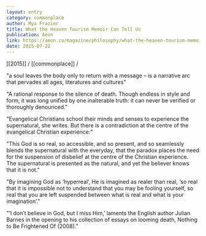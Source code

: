 ```yaml
---
layout: entry
category: commonplace
author: Mya Frazier
title: What the Heaven Tourism Memoir Can Tell Us
publication: Aeon
link: https://aeon.co/magazine/philosophy/what-the-heaven-tourism-memoir-can-tell-us
date: 2015-07-22
---
```


[[2015]] / [[commonplace]] / 

"a soul leaves the body only to return with a message – is a narrative arc that pervades all ages, literatures and cultures"
 
"A rational response to the silence of death. Though endless in style and form, it was long unified by one inalterable truth: it can never be verified or thoroughly denounced."
 
"Evangelical Christians school their minds and senses to experience the supernatural, she writes. But there is a contradiction at the centre of the evangelical Christian experience:"

"This God is so real, so accessible, and so present, and so seamlessly blends the supernatural with the everyday, that the paradox places the need for the suspension of disbelief at the centre of the Christian experience. The supernatural is presented as the natural, and yet the believer knows that it is not."

"By imagining God as ‘hyperreal’, He is imagined as realer than real, ‘so real that it is impossible not to understand that you may be fooling yourself, so real that you are left suspended between what is real and what is your imagination’."

"‘I don’t believe in God, but I miss Him,’ laments the English author Julian Barnes in the opening to his collection of essays on looming death, Nothing to Be Frightened Of (2008)."

